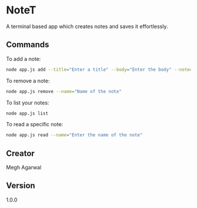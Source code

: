 # NoteT
A terminal based app which creates notes and saves it effortlessly.

## Commands
To add a note:
```bash
node app.js add --title="Enter a title" --body="Enter the body" --note="Enter the name of the note"
```

To remove a note:
```bash
node app.js remove --name="Name of the note"
```

To list your notes:
```bash
node app.js list
```

To read a specific note:
```bash
node app.js read --name="Enter the name of the note"
```

## Creator
Megh Agarwal

## Version
1.0.0
